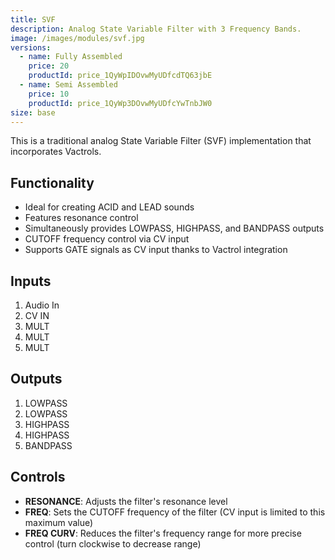 ```yaml
---
title: SVF
description: Analog State Variable Filter with 3 Frequency Bands.
image: /images/modules/svf.jpg
versions:
  - name: Fully Assembled
    price: 20
    productId: price_1QyWpIDOvwMyUDfcdTQ63jbE
  - name: Semi Assembled
    price: 10
    productId: price_1QyWp3DOvwMyUDfcYwTnbJW0
size: base
---
```


This is a traditional analog State Variable Filter (SVF) implementation that incorporates Vactrols.

## Functionality

* Ideal for creating ACID and LEAD sounds
* Features resonance control
* Simultaneously provides LOWPASS, HIGHPASS, and BANDPASS outputs
* CUTOFF frequency control via CV input
* Supports GATE signals as CV input thanks to Vactrol integration

## Inputs

1. Audio In
2. CV IN
3. MULT
4. MULT
5. MULT

## Outputs

1. LOWPASS
2. LOWPASS
3. HIGHPASS
4. HIGHPASS
5. BANDPASS

## Controls

* **RESONANCE**: Adjusts the filter's resonance level
* **FREQ**: Sets the CUTOFF frequency of the filter (CV input is limited to this maximum value)
* **FREQ CURV**: Reduces the filter's frequency range for more precise control (turn clockwise to decrease range)
